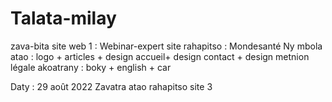 # Talata-milay
zava-bita
site web 1 : Webinar-expert
site rahapitso : Mondesanté
Ny mbola atao : logo + articles + design accueil+ design contact + design metnion légale
akoatrany : boky + english + car

Daty : 29 août 2022
Zavatra atao rahapitso site 3
